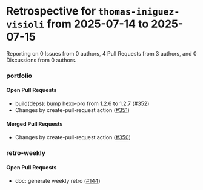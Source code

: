 # Retrospective for `thomas-iniguez-visioli` from 2025-07-14 to 2025-07-15

Reporting on 0 Issues from 0 authors, 4 Pull Requests from 3 authors, and 0 Discussions from 0 authors.


### portfolio

#### Open Pull Requests

- build(deps): bump hexo-pro from 1.2.6 to 1.2.7 ([#352](https://github.com/thomas-iniguez-visioli/portfolio/pull/352))
- Changes by create-pull-request action ([#351](https://github.com/thomas-iniguez-visioli/portfolio/pull/351))

#### Merged Pull Requests

- Changes by create-pull-request action ([#350](https://github.com/thomas-iniguez-visioli/portfolio/pull/350))

### retro-weekly

#### Open Pull Requests

- doc: generate weekly retro ([#144](https://github.com/thomas-iniguez-visioli/retro-weekly/pull/144))